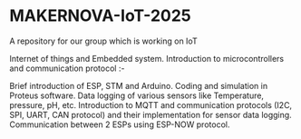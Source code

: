# MAKERNOVA-IoT-2025
A repository for our group which is working on IoT

Internet of things and Embedded 
system. Introduction to 
microcontrollers 
and communication protocol  :- 

Brief introduction of ESP, STM and Arduino. Coding 
and simulation in Proteus software. Data logging of 
various sensors like Temperature, pressure, pH, etc. 
Introduction to MQTT and communication protocols 
(I2C, SPI, UART, CAN protocol) and their 
implementation for sensor data logging. 
Communication between 2 ESPs using ESP-NOW 
protocol. 
